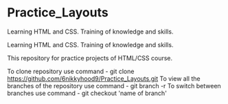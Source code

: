 # Practice_Layouts
Learning HTML and CSS. Training of knowledge and skills.

Learning HTML and CSS. Training of knowledge and skills.

This repository for practice projects of HTML/CSS course.

To clone repository use command - git clone https://github.com/6nikkyhood9/Practice_Layouts.git
To view all the branches of the repository use command - git branch -r
To switch between branches use command - git checkout 'name of branch'
